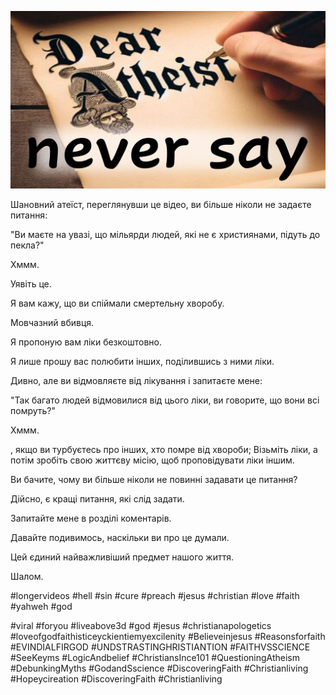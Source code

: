 ![Video cover image](../cover-2.jpg "cover photo")

Шановний атеїст, переглянувши це відео, ви більше ніколи не задаєте питання:

"Ви маєте на увазі, що мільярди людей, які не є християнами, підуть до пекла?"

Хммм.

Уявіть це.

Я вам кажу, що ви спіймали смертельну хворобу.

Мовчазний вбивця.

Я пропоную вам ліки безкоштовно.

Я лише прошу вас полюбити інших, поділившись з ними ліки.

Дивно, але ви відмовляєте від лікування і запитаєте мене:

"Так багато людей відмовилися від цього ліки, ви говорите, що вони всі помруть?"

Хммм.

, якщо ви турбуєтесь про інших, хто помре від хвороби; Візьміть ліки, а потім зробіть свою життєву місію, щоб проповідувати ліки іншим.

Ви бачите, чому ви більше ніколи не повинні задавати це питання?

Дійсно, є кращі питання, які слід задати.

Запитайте мене в розділі коментарів.

Давайте подивимось, наскільки ви про це думали.

Цей єдиний найважливіший предмет нашого життя.

Шалом.


#longervideos #hell #sin #cure #preach #jesus #christian #love #faith #yahweh #god

#viral #foryou #liveabove3d #god #jesus #christianapologetics #loveofgodfaithisticeyckientiemyexcilenity #Believeinjesus #Reasonsforfaith #EVINDIALFIRGOD #UNDSTRASTINGHRISTIANTION #FAITHVSSCIENCE #SeeKeyms #LogicAndbelief #ChristiansInce101 #QuestioningAtheism #DebunkingMyths #GodandSscience #DiscoveringFaith #Christianliving #Hopeycireation #DiscoveringFaith #Christianliving